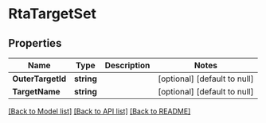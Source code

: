 # RtaTargetSet

## Properties
Name | Type | Description | Notes
------------ | ------------- | ------------- | -------------
**OuterTargetId** | **string** |  | [optional] [default to null]
**TargetName** | **string** |  | [optional] [default to null]

[[Back to Model list]](../README.md#documentation-for-models) [[Back to API list]](../README.md#documentation-for-api-endpoints) [[Back to README]](../README.md)


